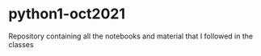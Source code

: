 # python1-oct2021
Repository containing all the notebooks and material that I followed in the classes
